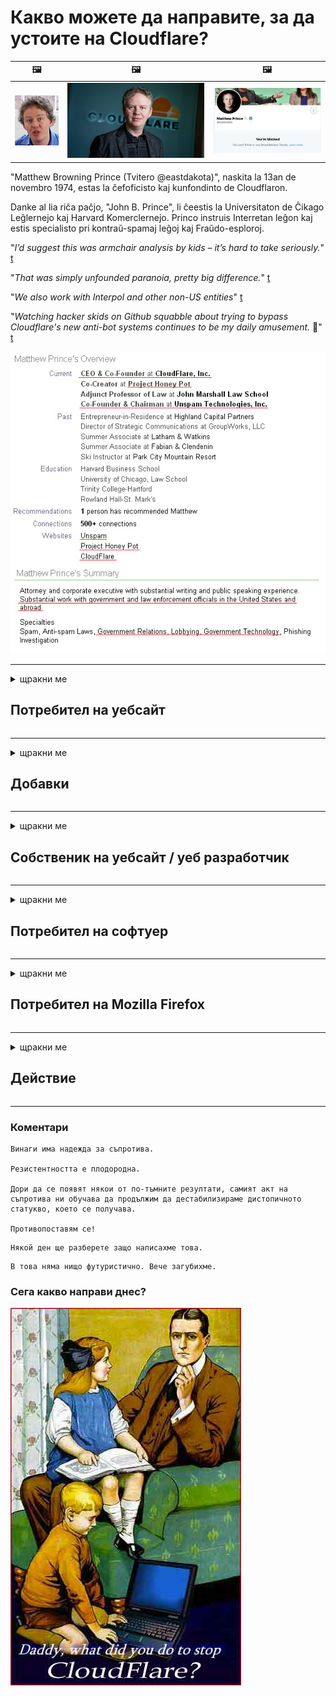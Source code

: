 # Какво можете да направите, за да устоите на Cloudflare?

| 🖼 | 🖼 | 🖼 |
| --- | --- | --- |
| ![](../image/matthew_prince_teen.jpg) | ![](../image/matthew_prince.jpg) | ![](../image/blockedbymatthewprince.jpg) |


"Matthew Browning Prince (Tvitero @eastdakota)", naskita la 13an de novembro 1974, estas la ĉefoficisto kaj kunfondinto de Cloudflaron.

Danke al lia riĉa paĉjo, "John B. Prince", li ĉeestis la Universitaton de Ĉikago Leĝlernejo kaj Harvard Komerclernejo.
Princo instruis Interretan leĝon kaj estis specialisto pri kontraŭ-spamaj leĝoj kaj Fraŭdo-esploroj.


"*I’d suggest this was armchair analysis by kids – it’s hard to take seriously.*" [t](https://www.theguardian.com/technology/2015/nov/19/cloudflare-accused-by-anonymous-helping-isis)

"*That was simply unfounded paranoia, pretty big difference.*"  [t](https://twitter.com/xxdesmus/status/992757936123359233)

"*We also work with Interpol and other non-US entities*" [t](https://twitter.com/eastdakota/status/1203028504184360960)

"*Watching hacker skids on Github squabble about trying to bypass Cloudflare's new anti-bot systems continues to be my daily amusement.* 🍿" [t](https://twitter.com/eastdakota/status/1273277839102656515)


![](../image/whoismp.jpg)

---


<details>
<summary>щракни ме

## Потребител на уебсайт
</summary>


- Ако уебсайтът, който харесвате, използва Cloudflare, кажете им да не използват Cloudflare.
  - Хленченето в социалните медии като Facebook, Reddit, Twitter или Mastodon не прави разлика. [Действията са по-силни от хаштаговете.](https://twitter.com/phyzonloop/status/1274132092490862594)
  - Опитайте се да се свържете със собственика на уебсайта, ако искате да станете полезни.

[Каза Cloudflare](https://github.com/Eloston/ungoogled-chromium/issues/783):
```
Препоръчваме ви да се обърнете към администраторите за конкретните услуги или сайтове, с които се сблъсквате, и да споделите своя опит.
```

[Ако не го поискате, собственикът на уебсайта никога не знае този проблем.](../PEOPLE.md)

![](../image/liberapay.jpg)

[Успешен пример](https://counterpartytalk.org/t/turn-off-cloudflare-on-counterparty-co-plz/164/5).<br>
Имаш проблем? [Повишете гласа си сега.](https://github.com/maraoz/maraoz.github.io/issues/1) Пример по-долу.

```
Вие просто помагате на корпоративната цензура и масовото наблюдение.
http://crimeflare.eu.org
```

```
Вашата уеб страница се намира в частната оградена градина на CloudFlare, която нарушава поверителността.
http://crimeflare.eu.org
```

- Отделете малко време, за да прочетете политиката за поверителност на уебсайта.
  - ако уебсайтът стои зад Cloudflare или уебсайтът използва услуги, свързани с Cloudflare.

Той трябва да обясни какво представлява „Cloudflare“ и да поиска разрешение за споделяне на вашите данни с Cloudflare. Ако не го направите, това ще доведе до нарушаване на доверието и въпросният уебсайт трябва да се избягва.

[Приемлив пример за политика за поверителност е тук](https://archive.is/bDlTz) ("Subprocessors" > "Entity Name")

```
Прочетох вашата политика за поверителност и не мога да намеря думата Cloudflare.
Отказвам да споделям данни с вас, ако продължите да подавате моите данни в Cloudflare.
http://crimeflare.eu.org
```

Това е пример за политика за поверителност, която няма думата Cloudflare.
[Liberland Jobs](https://archive.is/daKIr) [privacy policy](https://docsend.com/view/feiwyte):

![](../image/cfwontobey.jpg)

Cloudflare имат своя собствена политика за поверителност.
[Cloudflare обича доксиращите хора.](https://www.reddit.com/r/GamerGhazi/comments/2s64fe/be_wary_reporting_to_cloudflare/)

Ето добър пример за формата за регистрация на уебсайт.
AFAIK, нулевият уебсайт прави това. Ще им се доверите ли?

```
Като кликнете върху „Регистрация за XYZ“, вие се съгласявате с нашите условия за ползване и декларация за поверителност.
Вие също се съгласявате да споделяте вашите данни с Cloudflare и също така се съгласявате с декларацията за поверителност на cloudflare.
Ако Cloudflare изтече вашата информация или не ви позволи да се свържете с нашите сървъри, това не е наша вина. [*]

[ Регистрирай се ] [ не съм съгласен ]
```
[*] [PEOPLE.md](../PEOPLE.md)


- Опитайте се да не използвате тяхната услуга. Не забравяйте, че сте наблюдавани от Cloudflare.
  - ["I'm in your TLS, sniffin' your passworz"](../image/iminurtls.jpg)

- Потърсете друг уебсайт. В интернет има алтернативи и възможности!

- Убедете приятелите си да използват Tor ежедневно.
  - Анонимността трябва да бъде стандартът на отворения интернет!
  - [Имайте предвид, че проектът Tor не харесва този проект.](../HISTORY.md)

</details>

------

<details>
<summary>щракни ме

## Добавки
</summary>

- Ако браузърът ви е Firefox, Tor Browser или Ungoogled Chromium, използвайте една от тези добавки по-долу.
  - Ако искате да добавите друга нова добавка, първо попитайте за това.


| Име | Разработчик | поддържа | Може да блокира | Може да извести | Chrome |
| -------- | -------- | -------- | -------- | -------- | -------- |
| [Bloku Cloudflaron MITM-Atakon](../subfiles/addon/bcma.md) | #Addon | [ ? ](http://crimeflare.eu.org/) | **Да**     | **Да**     |  **Да** |
| [Ĉu ligoj estas vundeblaj al MITM-atako?](../subfiles/addon/ismm.md) | #Addon | [ ? ](http://crimeflare.eu.org/) | Не     | **Да**     |  **Да** |
| [Ĉu ĉi tiuj ligoj blokos Tor-uzanton?](../subfiles/addon/isat.md) | #Addon | [ ? ](http://crimeflare.eu.org/) | Не     | **Да**     |  **Да** |
| [Block Cloudflare MITM Attack](https://trac.torproject.org/projects/tor/attachment/ticket/24351/block_cloudflare_mitm_attack-1.0.14.1-an%2Bfx.xpi)<br>[**DELETED BY TOR PROJECT**](../HISTORY.md) | nullius | [ ? ](../tool/block_cloudflare_mitm_fx), [Link](http://crimeflare.eu.org/) | **Да**     | **Да**     |  Не |
| [TPRB](http://sw.nnpaefp7pkadbxxkhz2agtbv2a4g5sgo2fbmv3i7czaua354334uqqad.onion/) | Sw | [ ? ](http://sw.nnpaefp7pkadbxxkhz2agtbv2a4g5sgo2fbmv3i7czaua354334uqqad.onion/) | **Да**     | **Да**     |  Не |
| [Detect Cloudflare](https://addons.mozilla.org/en-US/firefox/addon/detect-cloudflare/) | Frank Otto | [ ? ](https://github.com/traktofon/cf-detect) | Не     | **Да**     |  Не |
| [True Sight](https://addons.mozilla.org/en-US/firefox/addon/detect-cloudflare-plus/) | claustromaniac | [ ? ](https://github.com/claustromaniac/detect-cloudflare-plus) | Не     | **Да**     |  Не |
| [Which Cloudflare datacenter am I visiting?](https://addons.mozilla.org/en-US/firefox/addon/cf-pop/) | 依云 | [ ? ](https://github.com/lilydjwg/cf-pop) | Не     | **Да**     |  Не |


- "Decentraleyes" могат да спрат връзката с "CDNJS (Cloudflare)".
  - Той предотвратява достигането на много заявки до мрежи и обслужва локални файлове, за да предпази сайтовете от счупване.
  - Разработчикът отговори: "[very concerning indeed](https://github.com/Synzvato/decentraleyes/issues/236#issuecomment-352049501)", "[widespread usage severely centralizes the web](https://github.com/Synzvato/decentraleyes/issues/251#issuecomment-366752049)"

- [Можете също така да премахнете или да се доверите на Cloudflare сертификат от вашия сертифициращ орган (CA).](https://www.ssl.com/how-to/remove-root-certificate-firefox/)

</details>

------

<details>
<summary>щракни ме

## Собственик на уебсайт / уеб разработчик
</summary>


![](../image/word_cloudflarefree.jpg)

- Не използвайте решение Cloudflare, Период.
  - Можете да направите по-добре от това, нали? [Ето как да премахнете абонаменти, планове, домейни или акаунти в Cloudflare.](https://support.cloudflare.com/hc/en-us/articles/200167776-Removing-subscriptions-plans-domains-or-accounts)

| 🖼 | 🖼 |
| --- | --- |
| ![](../image/htmlalertcloudflare.jpg) | ![](../image/htmlalertcloudflare2.jpg) |

- Искате повече клиенти? Ти знаеш какво да правиш. Съветът е "над реда".
  - [Здравейте, написахте „Ние приемаме вашата поверителност на сериозно“, но получих „Грешка 403 Забранен анонимен прокси не е разрешен“.](https://it.slashdot.org/story/19/02/19/0033255/stop-saying-we-take-your-privacy-and-security-seriously) Защо блокирате Tor или VPN? И защо блокирате временните имейли?

![](../image/anonexist.jpg)

- Използването на Cloudflare ще увеличи шансовете за прекъсване. Посетителите нямат достъп до уебсайта ви, ако сървърът ви не работи или Cloudflare не работи.
  - [Наистина ли си мислихте, че Cloudflare никога не слиза?](https://www.ibtimes.com/cloudflare-down-not-working-sites-producing-504-gateway-timeout-errors-2618008) [Another](https://twitter.com/Jedduff/status/1097875615997399040) [sample](https://twitter.com/search?f=tweets&vertical=default&q=Cloudflare%20is%20having%20problems). [Need more](../PEOPLE.md)?

![](../image/cloudflareinternalerror.jpg)

- Използването на Cloudflare за прокси на вашата „API услуга“, „сървър за актуализация на софтуера“ или „RSS емисия“ ще навреди на вашия клиент. Клиент ви се обади и каза „Вече не мога да използвам вашия API“, а вие нямате представа какво става. Cloudflare може да блокира тихо вашия клиент. Мислите ли, че е добре?
  - Има много клиентски RSS четец и RSS четец онлайн услуга. Защо публикувате RSS емисия, ако не позволявате на хората да се абонират?

![](../image/rssfeedovercf.jpg)

- Имате ли нужда от HTTPS сертификат? Използвайте "Let's Encrypt" или просто го купете от CA компания.

- Имате ли нужда от DNS сървър? Не можете да настроите свой собствен сървър? Какво ще кажете за тях: [Hurricane Electric Free DNS](https://dns.he.net/), [Dyn.com](https://dyn.com/dns/), [1984 Hosting](https://www.1984hosting.com/), [Afraid.Org (Администраторът изтрива акаунта ви, ако използвате TOR)](https://freedns.afraid.org/)
  - [Alternativoj al DNS](../subfiles/alternative/domaindns.md)

- Търсите хостинг услуга? Само безплатно? Какво ще кажете за тях: [Onion Service](http://vww6ybal4bd7szmgncyruucpgfkqahzddi37ktceo3ah7ngmcopnpyyd.onion/en/security/network-security/tor/onionservices-best-practices), [Free Web Hosting Area](https://freewha.com/), [Autistici/Inventati Web Site Hosting](https://www.autinv5q6en4gpf4.onion/services/website), [Github Pages](https://pages.github.com/), [Surge](https://surge.sh/)
  - [Алтернативи на Cloudflare](../subfiles/alternative/cloudflare.md)

- Използвате ли "cloudflare-ipfs.com"? [Знаете ли, че Cloudflare IPFS е лош?](../PEOPLE.md)

- Инсталирайте защитната стена на уеб приложения като OWASP и Fail2Ban на вашия сървър и го конфигурирайте правилно.
  - Блокирането на Tor не е решение. Не наказвайте всички само за малки лоши потребители.

- Пренасочете или блокирайте потребителите на „Cloudflare Warp“ от достъпа до вашия уебсайт. И посочете причина, ако можете.

> IP списък: "[Текущият обхват на IP на Cloudflare](cloudflare_inc/)"

> A: Просто ги блокирайте

```
server {
...
deny 173.245.48.0/20;
deny 103.21.244.0/22;
deny 103.22.200.0/22;
deny 103.31.4.0/22;
deny 141.101.64.0/18;
deny 108.162.192.0/18;
deny 190.93.240.0/20;
deny 188.114.96.0/20;
deny 197.234.240.0/22;
deny 198.41.128.0/17;
deny 162.158.0.0/15;
deny 104.16.0.0/12;
deny 172.64.0.0/13;
deny 131.0.72.0/22;
deny 2400:cb00::/32;
deny 2606:4700::/32;
deny 2803:f800::/32;
deny 2405:b500::/32;
deny 2405:8100::/32;
deny 2a06:98c0::/29;
deny 2c0f:f248::/32;
...
}
```

> B: Пренасочване към страницата с предупреждение

```
http {
...
geo $iscf {
default 0;
173.245.48.0/20 1;
103.21.244.0/22 1;
103.22.200.0/22 1;
103.31.4.0/22 1;
141.101.64.0/18 1;
108.162.192.0/18 1;
190.93.240.0/20 1;
188.114.96.0/20 1;
197.234.240.0/22 1;
198.41.128.0/17 1;
162.158.0.0/15 1;
104.16.0.0/12 1;
172.64.0.0/13 1;
131.0.72.0/22 1;
2400:cb00::/32 1;
2606:4700::/32 1;
2803:f800::/32 1;
2405:b500::/32 1;
2405:8100::/32 1;
2a06:98c0::/29 1;
2c0f:f248::/32 1;
}
...
}

server {
...
if ($iscf) {rewrite ^ https://example.com/cfwsorry.php;}
...
}

<?php
header('HTTP/1.1 406 Not Acceptable');
echo <<<CLOUDFLARED
Thank you for visiting ourwebsite.com!<br />
We are sorry, but we can't serve you because your connection is being intercepted by Cloudflare.<br />
Please read http://crimeflare.eu.org for more information.<br />
CLOUDFLARED;
die();
```

- Настройте Tor Onion Service или I2P, ако вярвате в свободата и приветствате анонимни потребители.

- Попитайте за съвет от други оператори на двойни уебсайтове Clearnet / Tor и създайте анонимни приятели!

</details>

------

<details>
<summary>щракни ме

## Потребител на софтуер
</summary>


- Discord използва CloudFlare. Алтернативи? Препоръчваме [**Briar** (Android)](https://f-droid.org/en/packages/org.briarproject.briar.android/), [Ricochet (PC)](https://ricochet.im/), [Tox + Tor (Android/PC)](https://tox.chat/download.html)
  - Briar включва Tor демона, така че не е нужно да инсталирате Orbot.
  - Разработчиците на Qwtch, Open Privacy, изтриха проекта stop_cloudflare от своята git услуга без предизвестие.

- Ако използвате Debian GNU / Linux или производни производни, абонирайте се: [bug #831835](https://bugs.debian.org/cgi-bin/bugreport.cgi?bug=831835). И ако можете, помогнете да проверите корекцията и помогнете на поддържащия да стигне до правилното заключение дали трябва да бъде приет.

- Винаги препоръчвайте тези браузъри.

| Име | Разработчик | поддържа | Коментирайте |
| -------- | -------- | -------- | -------- |
| [Ungoogled-Chromium](https://ungoogled-software.github.io/ungoogled-chromium-binaries/) | Eloston | [ ? ](https://github.com/Eloston/ungoogled-chromium) | PC (Win, Mac, Linux)  _!Tor_ |
| [Bromite](https://www.bromite.org/fdroid) | Bromite | [ ? ](https://github.com/bromite/bromite/issues) | Android  _!Tor_ |
| [Tor Browser](https://www.torproject.org/download/) | Tor Project | [ ? ](https://support.torproject.org/) | PC (Win, Mac, Linux)  _Tor_|
| [Tor Browser Android](https://www.torproject.org/download/) | Tor Project | [ ? ](https://support.torproject.org/) | Android  _Tor_|
| [Onion Browser](https://itunes.apple.com/us/app/onion-browser/id519296448?mt=8) | Mike Tigas | [ ? ](https://github.com/OnionBrowser/OnionBrowser/issues) | Apple iOS  _Tor_|
| [GNU/Icecat](https://www.gnu.org/software/gnuzilla/) | GNU | [ ? ](https://www.gnu.org/software/gnuzilla/) | PC (Linux) |
| [IceCatMobile](https://f-droid.org/en/packages/org.gnu.icecat/) | GNU | [ ? ](https://lists.gnu.org/mailman/listinfo/bug-gnuzilla) | Android |
| [Iridium Browser](https://iridiumbrowser.de/about/) | Iridium | [ ? ](https://github.com/iridium-browser/iridium-browser/) | PC (Win, Mac, Linux, OpenBSD) |


Поверителността на другия софтуер е несъвършена. Това не означава, че браузърът Tor е „перфектен“.
Няма 100% сигурна, нито 100% частна информация в интернет и технологии.

- Не искате да използвате Tor? Можете да използвате всеки браузър с Tor daemon.
  - [Имайте предвид, че проектът Tor не харесва това.](https://support.torproject.org/tbb/tbb-9/) Използвайте Tor Browser, ако можете да го направите.
- [Как да използвам Chromium с Tor](../subfiles/chromium_tor.md)


Нека поговорим за поверителността на друг софтуер.

- [Ако наистина трябва да използвате Firefox, изберете „Firefox ESR“.](https://www.mozilla.org/en-US/firefox/organizations/)
  - [Firefox - Шпионски пазач](https://spyware.neocities.org/articles/firefox.html)
  - [Firefox отхвърля свободата на словото, забранява свободата на словото](https://web.archive.org/web/20200423010026/https://reclaimthenet.org/firefox-rejects-free-speech-bans-free-speech-commenting-plugin-dissenter-from-its-extensions-gallery/)
  - ["100+ гласа против. Изглежда, че да поискаш от софтуерна компания да се придържа ... софтуерът е твърде много в наши дни."](https://old.reddit.com/r/firefox/comments/gutdiw/weve_got_work_to_do_the_mozilla_blog/fslbbb6/)
  - [Ъъъ, защо Firefox ми показва спонсорирани връзки в URL лентата ми?](https://www.reddit.com/r/firefox/comments/jybx2w/uh_why_is_firefox_showing_me_sponsored_links_in/)
  - [Mozilla - Въплътен дявол](https://digdeeper.neocities.org/ghost/mozilla.html)

- [Не забравяйте, че Mozilla използва услугата Cloudflare.](https://www.robtex.com/dns-lookup/www.mozilla.org) [Те също използват DNS услугата на Cloudflare за своя продукт.](https://www.theregister.co.uk/2018/03/21/mozilla_testing_dns_encryption/)

- [Mozilla официално отхвърли този билет.](https://bugzilla.mozilla.org/show_bug.cgi?id=1426618)

- [Firefox Focus е шега.](https://github.com/mozilla-mobile/focus-android/issues/1743) [Обещаха да изключат телеметрията, но я промениха.](https://github.com/mozilla-mobile/focus-android/issues/4210)

- [Разработчикът на PaleMoon / Basilisk обича Cloudflare.](https://github.com/mozilla-mobile/focus-android/issues/1743#issuecomment-345993097)
  - [Сървърът за архивиране на Pale Moon хакна и разпространява зловреден софтуер в продължение на 18 месеца](https://www.reddit.com/r/privacytoolsIO/comments/cc808y/pale_moons_archive_server_hacked_and_spread/)
  - Той мрази и потребителите на Tor - "[Нека бъде враждебно към Tor. Мисля, че повечето сайтове трябва да бъдат враждебно настроени към Tor, като се има предвид неговият изключително висок фактор на злоупотреба.](https://github.com/yacy/yacy_search_server/issues/314#issuecomment-565932097)"

- [Waterfox имат сериозен проблем „телефони вкъщи“](https://spyware.neocities.org/articles/waterfox.html)

- [Google Chrome е шпионски софтуер.](https://www.gnu.org/proprietary/malware-google.en.html)
  - [Google профилира вашата активност.](https://spyware.neocities.org/articles/chrome.html)

- [SRWare Iron правят твърде много телефони домашна връзка.](https://spyware.neocities.org/articles/iron.html) Той също така се свързва с Google домейни.

- [Смелият браузър бели списъци за проследяване на Facebook / Twitter.](https://www.bleepingcomputer.com/news/security/facebook-twitter-trackers-whitelisted-by-brave-browser/)
  - [Ето още въпроси.](https://spyware.neocities.org/articles/brave.html)
  - [binance филиал ID](https://twitter.com/cryptonator1337/status/1269594587716374528)

- [Microsoft Edge позволява на Facebook да пуска Flash код зад гърба на потребителите.](https://www.zdnet.com/article/microsoft-edge-lets-facebook-run-flash-code-behind-users-backs/)

- [Vivaldi не зачита вашата поверителност.](https://spyware.neocities.org/articles/vivaldi.html)

- [Ниво на шпионски софтуер на Opera: Изключително високо](https://spyware.neocities.org/articles/opera.html)

- Apple iOS: [Изобщо не бива да използвате iOS, главно защото това е злонамерен софтуер.](https://www.gnu.org/proprietary/malware-apple.html)

Затова препоръчваме само таблицата по-горе. Нищо друго.

</details>

------

<details>
<summary>щракни ме

## Потребител на Mozilla Firefox
</summary>


- „Firefox Nightly“ ще изпраща информация на ниво отстраняване на грешки до сървърите на Mozilla без метод за отказ.
  - [Сървърите на Mozilla са облачни от Cloudflare](https://www.digwebinterface.com/?hostnames=www.mozilla.org%0D%0Amozilla.cloudflare-dns.com&type=&ns=resolver&useresolver=8.8.4.4&nameservers=)

- Възможно е да се забрани на Firefox да се свързва със сървърите на Mozilla.
  - [Ръководство за шаблони за политики на Mozilla](https://github.com/mozilla/policy-templates/blob/master/README.md)
  - Имайте предвид, че този трик може да спре да работи в по-нова версия, защото Mozilla обича да се добавя в белия списък.
  - Използвайте защитна стена и DNS филтър, за да ги блокирате напълно.

"`/distribution/policies.json`"

>     "WebsiteFilter": {
> 		"Block": [
> 		"*://*.mozilla.com/*",
> 		"*://*.mozilla.net/*",
> 		"*://*.mozilla.org/*",
> 		"*://webcompat.com/*",
> 		"*://*.firefox.com/*",
> 		"*://*.thunderbird.net/*",
> 		"*://*.cloudflare.com/*"
> 		]
>     },


- ~~Съобщете за грешка в тракера на mozilla, като им кажете да не използват Cloudflare.~~ Имаше доклад за грешка в bugzilla. Много хора бяха публикували своите притеснения, но грешката беше скрита от администратора през 2018 г.

- Можете да деактивирате DoH във Firefox.
  - [Променете DNS доставчика по подразбиране на firefox](../subfiles/change-firefox-dns.md)

![](../image/firefoxdns.jpg)

- [Ако искате да използвате DNS, която не е ISP, помислете дали да не използвате OpenNIC Tier2 DNS услуга или някоя от DNS услуги, които не са в Cloudflare.](https://wiki.opennic.org/start)
![](../image/opennic.jpg)
  - Блокирайте Cloudflare с DNS. [Crimeflare DNS](../subfiles/service/publicdns.md)

- Можете да използвате Tor като DNS преобразувател. [Ако не сте експерт на Tor, задайте въпрос тук.](https://tor.stackexchange.com/)

> **Как**
> 1. Изтеглете Tor и го инсталирайте на вашия компютър.
> 2. Добавете този ред към файла "torrc".
> DNSPort 127.0.0.1:53
> 3. Рестартирайте Tor.
> 4. Задайте DNS сървъра на компютъра си на "127.0.0.1".

</details>

------

<details>
<summary>щракни ме

## Действие
</summary>


- Разкажете на другите около вас за опасностите от Cloudflare.

- [Помогнете за подобряването на това хранилище.](http://crimeflare.eu.org)
  - Както списъците, аргументите срещу него, така и подробностите.

- [Документирайте и направете публично достояние, когато нещата се объркат с Cloudflare (и подобни компании), като не забравяйте да споменете това хранилище, когато го направите](http://crimeflare.eu.org) :)

- Накарайте повече хора да използват Tor по подразбиране, за да могат да изпитат мрежата от гледна точка на различни части на света.

- Стартирайте групи в социалните медии и месопространството, посветени на освобождаването на света от Cloudflare.

- Където е подходящо, свържете се с тези групи в това хранилище - това може да бъде място за координиране на съвместната работа като групи.

- [Стартирайте кокошарник, който може да предостави значима некорпоративна алтернатива на Cloudflare.](../subfiles/alternative/cloudflare.md)

- Уведомете ни за всички алтернативи, които да помогнат поне за осигуряване на многопластова защита срещу Cloudflare.

- Ако сте клиент на Cloudflare, задайте настройките си за поверителност и изчакайте те да ги нарушат.
  - [След това ги подведете под такси срещу нежелана поща / нарушаване на поверителността.](https://twitter.com/thexpaw/status/1108424723233419264)

- Ако се намирате в Съединените американски щати и въпросният уебсайт е банка или счетоводител, опитайте се да окажете юридически натиск съгласно Закона на Грам-Лийч-Блайли или Закона за американците с увреждания и ни докладвайте докъде стигате .

- Ако уебсайтът е държавен сайт, опитайте се да окажете юридически натиск съгласно 1-вото изменение на Конституцията на САЩ.

- Ако сте гражданин на ЕС, свържете се с уебсайта, за да изпратите личната си информация съгласно Общия регламент за защита на данните. Ако откажат да ви дадат вашата информация, това е нарушение на закона.

- За компаниите, които твърдят, че предлагат услуга на своя уебсайт, опитайте да ги докладвате като „невярна реклама“ на организации за защита на потребителите и BBB. Уебсайтовете на Cloudflare се обслужват от Cloudflare сървъри.

- [ITU предполагат в контекста на САЩ, че Cloudflare започва да става достатъчно голям, за да може да им бъде наложен антитръстов закон.](https://www.itu.int/en/ITU-T/Workshops-and-Seminars/20181218/Documents/Geoff_Huston_Presentation.pdf)

- Възможно е GNU GPL версия 4 да включва разпоредба срещу съхраняване на изходния код зад такава услуга, изискваща за всички GPLv4 и по-нови програми поне изходният код да е достъпен чрез носител, който не дискриминира потребителите на Tor.

- [Se vi uzas Mastodon bonvolu sekvi la konton Mitigator](../subfiles/service/altlink.md).

</details>

------

### Коментари

```
Винаги има надежда за съпротива.

Резистентността е плодородна.

Дори да се появят някои от по-тъмните резултати, самият акт на съпротива ни обучава да продължим да дестабилизираме дистопичното статукво, което се получава.

Противопоставям се!
```

```
Някой ден ще разберете защо написахме това.
```

```
В това няма нищо футуристично. Вече загубихме.
```

### Сега какво направи днес?


![](../image/stopcf.jpg)
